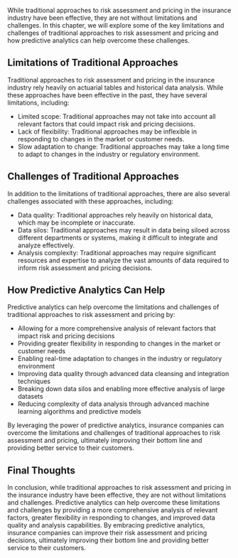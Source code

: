 
While traditional approaches to risk assessment and pricing in the insurance industry have been effective, they are not without limitations and challenges. In this chapter, we will explore some of the key limitations and challenges of traditional approaches to risk assessment and pricing and how predictive analytics can help overcome these challenges.

Limitations of Traditional Approaches
-------------------------------------

Traditional approaches to risk assessment and pricing in the insurance industry rely heavily on actuarial tables and historical data analysis. While these approaches have been effective in the past, they have several limitations, including:

* Limited scope: Traditional approaches may not take into account all relevant factors that could impact risk and pricing decisions.
* Lack of flexibility: Traditional approaches may be inflexible in responding to changes in the market or customer needs.
* Slow adaptation to change: Traditional approaches may take a long time to adapt to changes in the industry or regulatory environment.

Challenges of Traditional Approaches
------------------------------------

In addition to the limitations of traditional approaches, there are also several challenges associated with these approaches, including:

* Data quality: Traditional approaches rely heavily on historical data, which may be incomplete or inaccurate.
* Data silos: Traditional approaches may result in data being siloed across different departments or systems, making it difficult to integrate and analyze effectively.
* Analysis complexity: Traditional approaches may require significant resources and expertise to analyze the vast amounts of data required to inform risk assessment and pricing decisions.

How Predictive Analytics Can Help
---------------------------------

Predictive analytics can help overcome the limitations and challenges of traditional approaches to risk assessment and pricing by:

* Allowing for a more comprehensive analysis of relevant factors that impact risk and pricing decisions
* Providing greater flexibility in responding to changes in the market or customer needs
* Enabling real-time adaptation to changes in the industry or regulatory environment
* Improving data quality through advanced data cleansing and integration techniques
* Breaking down data silos and enabling more effective analysis of large datasets
* Reducing complexity of data analysis through advanced machine learning algorithms and predictive models

By leveraging the power of predictive analytics, insurance companies can overcome the limitations and challenges of traditional approaches to risk assessment and pricing, ultimately improving their bottom line and providing better service to their customers.

Final Thoughts
--------------

In conclusion, while traditional approaches to risk assessment and pricing in the insurance industry have been effective, they are not without limitations and challenges. Predictive analytics can help overcome these limitations and challenges by providing a more comprehensive analysis of relevant factors, greater flexibility in responding to changes, and improved data quality and analysis capabilities. By embracing predictive analytics, insurance companies can improve their risk assessment and pricing decisions, ultimately improving their bottom line and providing better service to their customers.
